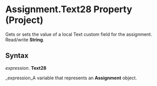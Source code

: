 
# Assignment.Text28 Property (Project)

Gets or sets the value of a local Text custom field for the assignment. Read/write  **String**.


## Syntax

 _expression_. **Text28**

 _expression_A variable that represents an  **Assignment** object.

